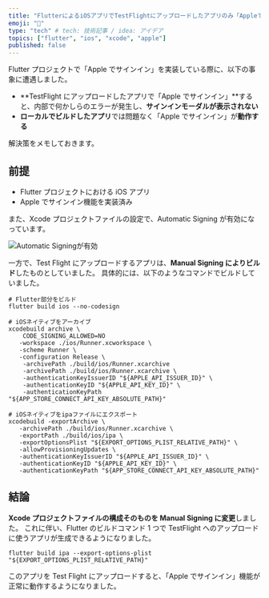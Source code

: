 ```yaml
---
title: "FlutterによるiOSアプリでTestFlightにアップロードしたアプリのみ「Appleでサインイン」が失敗する問題の解消法メモ"
emoji: "🍎"
type: "tech" # tech: 技術記事 / idea: アイデア
topics: ["flutter", "ios", "xcode", "apple"]
published: false
---
```


<!-- cSpell:ignore textlint -->

Flutter プロジェクトで「Apple でサインイン」を実装している際に、以下の事象に遭遇しました。

- **TestFlight にアップロードしたアプリで「Apple でサインイン」**すると、内部で何かしらのエラーが発生し、**サインインモーダルが表示されない**
- **ローカルでビルドしたアプリ**では問題なく「Apple でサインイン」が**動作する**

解決策をメモしておきます。

## 前提

- Flutter プロジェクトにおける iOS アプリ
- Apple でサインイン機能を実装済み

また、Xcode プロジェクトファイルの設定で、Automatic Signing が有効になっています。

![Automatic Signingが有効]()

一方で、Test Flight にアップロードするアプリは、**Manual Signing によりビルド**したものとしていました。
具体的には、以下のようなコマンドでビルドしていました。

```shell
# Flutter部分をビルド
flutter build ios --no-codesign

# iOSネイティブをアーカイブ
xcodebuild archive \
    CODE_SIGNING_ALLOWED=NO
   -workspace ./ios/Runner.xcworkspace \
   -scheme Runner \
   -configuration Release \
    -archivePath ./build/ios/Runner.xcarchive
    -archivePath ./build/ios/Runner.xcarchive \
    -authenticationKeyIssuerID "${APPLE_API_ISSUER_ID}" \
    -authenticationKeyID "${APPLE_API_KEY_ID}" \
    -authenticationKeyPath "${APP_STORE_CONNECT_API_KEY_ABSOLUTE_PATH}"

# iOSネイティブをipaファイルにエクスポート
xcodebuild -exportArchive \
   -archivePath ./build/ios/Runner.xcarchive \
   -exportPath ./build/ios/ipa \
   -exportOptionsPlist "${EXPORT_OPTIONS_PLIST_RELATIVE_PATH}" \
   -allowProvisioningUpdates \
   -authenticationKeyIssuerID "${APPLE_API_ISSUER_ID}" \
   -authenticationKeyID "${APPLE_API_KEY_ID}" \
   -authenticationKeyPath "${APP_STORE_CONNECT_API_KEY_ABSOLUTE_PATH}"
```

## 結論

**Xcode プロジェクトファイルの構成そのものを Manual Signing に変更**しました。
これに伴い、Flutter のビルドコマンド 1 つで TestFlight へのアップロードに使うアプリが生成できるようになりました。

```shell
flutter build ipa --export-options-plist "${EXPORT_OPTIONS_PLIST_RELATIVE_PATH}"
```

このアプリを Test Flight にアップロードすると、「Apple でサインイン」機能が正常に動作するようになりました。
